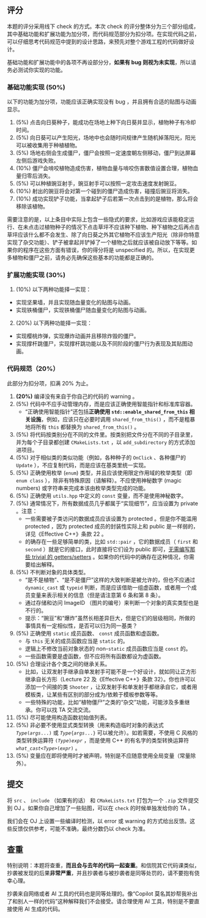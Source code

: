 ## 评分

本题的评分采用线下 check 的方式。本次 check 的评分整体分为三个部分组成，其中基础功能和扩展功能为加分项，而代码规范部分为扣分项。在实现代码之前，可以仔细思考代码规范中提到的设计思路，来预先对整个游戏工程的代码做好设计。

基础功能和扩展功能中的各项不再设部分分，**如果有 bug 则视为未实现**，所以请务必测试你实现的功能。

### 基础功能实现 (50%)

以下的功能为加分项，功能应该正确实现没有 bug ，并且拥有合适的贴图与动画显示。

1. (5%) 点击向日葵种子，能成功在场地上种下向日葵并显示，植物种子有冷却时间。
2. (5%) 向日葵可以产生阳光，场地中也会随时间规律产生随机掉落阳光，阳光可以被收集用于种植植物。
3. (5%) 场地右侧会生成僵尸，僵尸会按照一定速度朝左侧移动，僵尸到达屏幕左侧后游戏失败。
4. (10%) 僵尸会啃咬植物造成伤害，植物血量与啃咬伤害数值设置合理，植物血量归零后消失。
5. (5%) 可以种植豌豆射手，豌豆射手可以按照一定攻击速度发射豌豆。
6. (10%) 射出的豌豆将会对第一个碰到的僵尸造成伤害，碰撞后豌豆将消失。
7. (10%) 成功实现铲子功能，当拿起铲子后若第一次点击到的是植物，那么将会移除该植物。

需要注意的是，以上条目中实际上包含一些隐式的要求，比如游戏应该能稳定运行、在未点击过植物种子的情况下点击草坪不应该种下植物、种下植物之后再点击草坪应该什么都不会发生、除了向日葵之外其它植物不应该生产阳光（除非你特意实现了杂交功能）、铲子被拿起并铲掉了一个植物之后就应该被自动放下等等。如果你的程序在这些方面有错误，你的得分将是 unspecified 的。所以，在实现更多植物和僵尸之前，请务必先确保这些基本的功能都是正确的。

### 扩展功能实现 (30%)

1. (10%) 以下两种功能择一实现：
* 实现坚果墙，并且实现随血量变化的贴图与动画。
* 实现铁桶僵尸，实现铁桶僵尸随血量变化的贴图与动画。

2. (20%) 以下两种功能择一实现：
* 实现樱桃炸弹，实现爆炸动画并且移除炸毁的僵尸。
* 实现撑杆跳僵尸，实现撑杆跳功能以及不同阶段的僵尸行为表现及其贴图动画。

### 代码规范（20%）

此部分为扣分项，扣满 20% 为止。

1. **(20%)** 编译没有来自于你自己的代码的 warning 。
2. (5%) 代码中不应手动管理内存，而是应该正确使用智能指针和标准库容器。
   - “正确使用智能指针”还包括**正确使用 `std::enable_shared_from_this` 相关设施**，例如，应该只在必要时调用 `shared_from_this()` ，而不是粗暴地将所有 `this` 都替换为 `shared_from_this()` 。
3. (5%) 将代码按类别分在不同的文件里。按类别把文件分在不同的子目录里，并为每个子目录都创建 `CMakeLists.txt` ，以 `add_subdirectory` 的方式添加进项目。
4. (5%) 对于相似类的类似功能（例如，各种种子的 `OnClick` 、各种僵尸的 `Update` ），不应复制代码，而是应该在基类里统一实现。
5. (5%) 正确使用枚举 (`enum`) 类型，并且应该使用限定作用域的枚举类型（即 `enum class` ），除非有特殊原因（请解释）。不应使用神秘数字 (magic numbers) 或字符串来完成本该由枚举类型完成的功能。
6. (5%) 正确使用 `utils.hpp` 中定义的 `const` 变量，而不是使用神秘数字。
7. (5%) 通常情况下，所有数据成员几乎都属于“实现细节”，应当设置为 private 。注意：
   - 一些需要被子类访问的数据成员应该设置为 protected 。但是你不能滥用 protected ，因为 protected 成员的封装性实际上和 public 是一样弱的，详见《Effective C++》条款 22 。
   - 的确存在一些足够简单的类，比如 `std::pair` ，它的数据成员（ `first` 和 `second` ）就是它的接口，此时直接将它们设为 public 即可，[无需编写那些 trivial 的 getters/setters](https://isocpp.github.io/CppCoreGuidelines/CppCoreGuidelines#Rh-get) 。如果你的代码中的确存在这种情况，你需要给出解释。
8. (5%) 不判断对象的具体类型。
    - “是不是植物”、“是不是僵尸”这样的大致判断是被允许的，但也不应通过 `dynamic_cast` 或 `typeid` 判断，而是应该借助一组虚函数，或者用一个成员变量来表示相关的信息（但是请注意第 6 条和第 8 条）。
    - 通过存储和访问 ImageID （图片的编号）来判断一个对象的真实类型也是不行的。
    - 提示：“豌豆”和“爆炸”虽然长相差异巨大，但是它们的层级相同，所做的事情具有一定相似性，是否可以归为同一基类？
9. (5%) 正确使用 `static` 成员函数、 `const` 成员函数和虚函数。
    - 与 `this` 无关的成员函数应当是 `static` 的。
    - 逻辑上不修改当前对象状态的 non-`static` 成员函数应当是 `const` 的。
    - 一些函数需要是虚函数，但不应将所有函数都设为虚函数。
10. (5%) 合理设计各个类之间的继承关系。
    - 比如，让双发射手继承自单发射手可能不是一个好设计，就如同让正方形继承自长方形（Lecture 22 及《Effective C++》条款 32）。你也许可以添加一个间接的类 `Shooter` ，让双发射手和单发射手都继承自它，或者用模板类，让某些有区别的部分成为/依赖于模板参数等等。
    - 一些特殊的功能，比如“植物僵尸”之类的“杂交”功能，可能涉及多重继承。你可以找 TA 交流交流。
11. (5%) 尽可能使用构造函数初始值列表。
12. (5%) 非必要不使用显式类型转换（用来构造临时对象的表达式 <code>*Type*(*args*...)</code> 或 <code>*Type*{*args*...}</code> 可以被允许）。如若需要，不使用 C 风格的类型转换运算符 <code>(*Type*)*expr*</code> ，而是使用 C++ 的有名字的类型转换运算符 <code>*what_cast*<*Type*>(*expr*)</code> 。
13. (5%) 变量应在即将使用时才被声明，特别是不应随意使用全局变量（常量除外）。

## 提交

将 `src` 、 `include` （如果有的话） 和 `CMakeLists.txt` 打包为一个 `.zip` 文件提交到 OJ 。如果你自己增加了一些贴图，可以在 `check` 的时候单独发给你的 TA 。

我们会在 OJ 上设置一些编译时检测，以 error 或 warning 的方式给出反馈。这些反馈仅供参考，可能不准确，最终分数仍以 check 为准。

## 查重

特别说明：本题将查重，**而且会与去年的代码一起查重**。和信院其它代码课类似，抄袭被发现的后果**非常严重**，并且抄袭者与被抄袭者是同等处罚的，请不要抱有侥幸心理。

抄袭来自网络或者 AI 工具的代码也是同等处理的。像“Copilot 莫名其妙帮我补出了和别人一样的代码”这种解释我们不会接受。请合理使用 AI 工具，特别是不要直接使用 AI 生成的代码。
